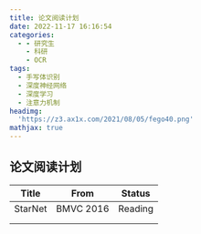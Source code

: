 ```yaml
---
title: 论文阅读计划
date: 2022-11-17 16:16:54
categories:
  - - 研究生
    - 科研
    - OCR
tags:
  - 手写体识别
  - 深度神经网络
  - 深度学习
  - 注意力机制
headimg:
  'https://z3.ax1x.com/2021/08/05/fego40.png'
mathjax: true
---
```


## 论文阅读计划

| Title   | From      | Status  |
| ------- | --------- | ------- |
| StarNet | BMVC 2016 | Reading |
|         |           |         |
|         |           |         |

